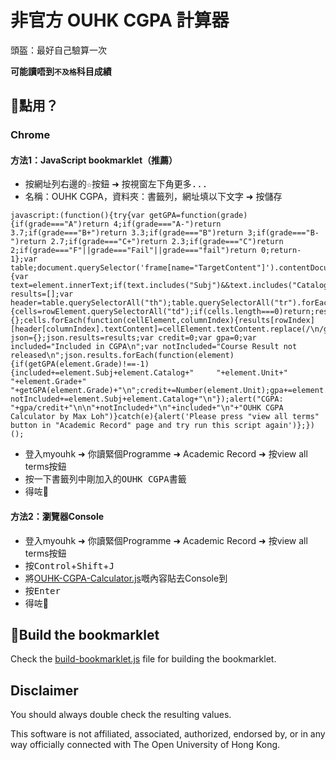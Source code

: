 # 非官方 OUHK CGPA 計算器

頭盔：最好自己驗算一次

**可能讀唔到`不及格`科目成績**

## 🤔點用？

### Chrome

#### 方法1：JavaScript bookmarklet（推薦）

 - 按網址列右邊的<kbd>☆</kbd>按鈕 ➜ 按視窗左下角<kbd>更多...</kbd>
 - 名稱：OUHK CGPA，資料夾：書籤列，網址填以下文字 ➜ 按<kbd>儲存</kbd>
```
javascript:(function(){try{var getGPA=function(grade){if(grade==="A")return 4;if(grade==="A-")return 3.7;if(grade==="B+")return 3.3;if(grade==="B")return 3;if(grade==="B-")return 2.7;if(grade==="C+")return 2.3;if(grade==="C")return 2;if(grade==="F"||grade==="Fail"||grade==="fail")return 0;return-1};var table;document.querySelector('frame[name="TargetContent"]').contentDocument.querySelectorAll("table.PSLEVEL2GRID").forEach(function(element){var text=element.innerText;if(text.includes("Subj")&&text.includes("Catalog")&&text.includes("Unit")&&text.includes("Grade"))table=element});var results=[];var header=table.querySelectorAll("th");table.querySelectorAll("tr").forEach(function(rowElement,rowIndex){cells=rowElement.querySelectorAll("td");if(cells.length===0)return;results[rowIndex]={};cells.forEach(function(cellElement,columnIndex){results[rowIndex][header[columnIndex].textContent]=cellElement.textContent.replace(/\n/g,"")})});var json={};json.results=results;var credit=0;var gpa=0;var included="Included in CGPA\n";var notIncluded="Course Result not released\n";json.results.forEach(function(element){if(getGPA(element.Grade)!==-1){included+=element.Subj+element.Catalog+"     "+element.Unit+"     "+element.Grade+"     "+getGPA(element.Grade)+"\n";credit+=Number(element.Unit);gpa+=element.Unit*getGPA(element.Grade)}else notIncluded+=element.Subj+element.Catalog+"\n"});alert("CGPA: "+gpa/credit+"\n\n"+notIncluded+"\n"+included+"\n"+"OUHK CGPA Calculator by Max Loh")}catch(e){alert('Please press "view all terms" button in "Academic Record" page and try run this script again')};})();
```
- 登入myouhk ➜ 你讀緊個Programme ➜ Academic Record ➜ 按view all terms按鈕
- 按一下書籤列中剛加入的<kbd>OUHK CGPA</kbd>書籤
- 得咗🤟

#### 方法2：瀏覽器Console

- 登入myouhk ➜ 你讀緊個Programme ➜ Academic Record ➜ 按view all terms按鈕
- 按<kbd>Control</kbd>+<kbd>Shift</kbd>+<kbd>J</kbd>
- 將[OUHK-CGPA-Calculator.js](https://raw.githubusercontent.com/maxloh/OUHK-CGPA-Calculator/master/OUHK-CGPA-Calculator.js)嘅內容貼去Console到
- 按<kbd>Enter</kbd>
- 得咗🤟

## 🔨Build the bookmarklet

Check the [build-bookmarklet.js](build-bookmarklet.js) file for building the bookmarklet.

## Disclaimer

You should always double check the resulting values.

This software is not affiliated, associated, authorized, endorsed by, or in any way officially connected with The Open University of Hong Kong.